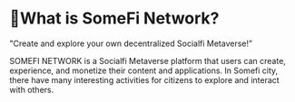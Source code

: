 # What is SomeFi Network?

"Create and explore your own decentralized Socialfi Metaverse!”​

SOMEFI NETWORK is a Socialfi Metaverse platform that users can create, experience, and monetize their content and applications. In Somefi city, there have many interesting activities for citizens to explore and interact with others.

<figure><img src=".gitbook/assets/2959- welcome.jpg" alt=""><figcaption></figcaption></figure>
